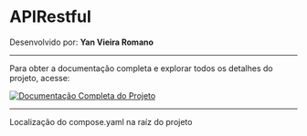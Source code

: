 # APIRestful

Desenvolvido por: **Yan Vieira Romano**

---

Para obter a documentação completa e explorar todos os detalhes do projeto, acesse:

[![Documentação Completa do Projeto](https://img.shields.io/badge/Documentação-APIRestful-blue?style=for-the-badge&logo=github)](https://yanorck.github.io/APIRestful/)

---

Localização do compose.yaml na raíz do projeto





>



